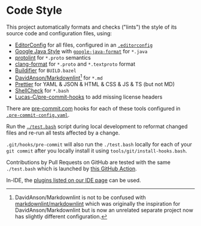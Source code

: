 <!--
    SPDX-License-Identifier: Apache-2.0

    Copyright 2023-2024 The Enola <https://enola.dev> Authors

    Licensed under the Apache License, Version 2.0 (the "License");
    you may not use this file except in compliance with the License.
    You may obtain a copy of the License at

        https://www.apache.org/licenses/LICENSE-2.0

    Unless required by applicable law or agreed to in writing, software
    distributed under the License is distributed on an "AS IS" BASIS,
    WITHOUT WARRANTIES OR CONDITIONS OF ANY KIND, either express or implied.
    See the License for the specific language governing permissions and
    limitations under the License.
-->

# Code Style

This project automatically formats and checks ("lints") the style of its source code and configuration files, using:

* [EditorConfig](https://editorconfig.org) for all files, configured in an [`.editorconfig`](//.editorconfig)
* [Google Java Style](https://google.github.io/styleguide/javaguide.html) with [`google-java-format`](https://github.com/google/google-java-format) for `*.java`
* [protolint](https://github.com/yoheimuta/protolint) for `*.proto` semantics
* [clang-format](https://clang.llvm.org/docs/ClangFormat.html) for `*.proto` and `*.textproto` format
* [Buildifier](https://github.com/bazelbuild/buildtools/blob/master/buildifier/README.md) for `BUILD.bazel`
* [DavidAnson/Markdownlint](https://github.com/DavidAnson/markdownlint)[^1] for `*.md`
* [Prettier](https://prettier.io) for YAML & JSON & HTML & CSS & JS & TS (but not MD)
* [ShellCheck](https://www.shellcheck.net) for `*.bash`
* [Lucas-C/pre-commit-hooks](https://github.com/Lucas-C/pre-commit-hooks) to add missing license headers

There are [pre-commit.com](https://pre-commit.com) hooks for each of these tools configured in [`.pre-commit-config.yaml`](//.pre-commit-config.yaml).

Run the [`./test.bash`](//test.bash) script during local development to reformat changed files and re-run all tests affected by a change.

`.git/hooks/pre-commit` will also run the `./test.bash` locally for each of your `git commit` after you locally install it using `tools/git/install-hooks.bash`.

Contributions by Pull Requests on GitHub are tested with the same `./test.bash` which is launched by [this GitHub Action](//.github/workflows/ci.yaml).

In-IDE, the [plugins listed on our IDE page](ide.md) can be used.

[^1]: DavidAnson/Markdownlint is not to be confused with [markdownlint/markdownlint](https://github.com/markdownlint/markdownlint) which was originally the inspiration for DavidAnson/Markdownlint but is now an unrelated separate project now has slightly different configuration.
